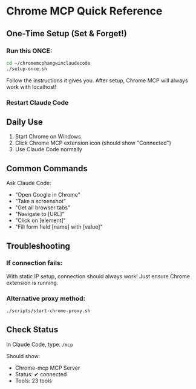# Chrome MCP Quick Reference

## One-Time Setup (Set & Forget!)

### Run this ONCE:
```bash
cd ~/chromemcphangwinclaudecode
./setup-once.sh
```

Follow the instructions it gives you.
After setup, Chrome MCP will always work with localhost!

### Restart Claude Code

## Daily Use

1. Start Chrome on Windows
2. Click Chrome MCP extension icon (should show "Connected")
3. Use Claude Code normally

## Common Commands

Ask Claude Code:
- "Open Google in Chrome"
- "Take a screenshot"
- "Get all browser tabs"
- "Navigate to [URL]"
- "Click on [element]"
- "Fill form field [name] with [value]"

## Troubleshooting

### If connection fails:
With static IP setup, connection should always work!
Just ensure Chrome extension is running.

### Alternative proxy method:
```bash
./scripts/start-chrome-proxy.sh
```

## Check Status

In Claude Code, type: `/mcp`

Should show:
- Chrome-mcp MCP Server
- Status: ✔ connected
- Tools: 23 tools
